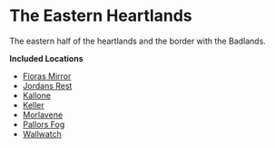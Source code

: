 The Eastern Heartlands
======================

The eastern half of the heartlands and the border with the Badlands.

**Included Locations**

* [Fioras Mirror](/w/Ecaros-xohoo/a/fioras-mirror-settlement)
* [Jordans Rest](/w/Ecaros-xohoo/a/jordans-rest-settlement)
* [Kallone](/w/Ecaros-xohoo/a/kallone-settlement)
* [Keller](/w/Ecaros-xohoo/a/keller-settlement)
* [Morlavene](/w/Ecaros-xohoo/a/morlavene-settlement)
* [Pallors Fog](/w/Ecaros-xohoo/a/pallors-fog-settlement)
* [Wallwatch](/w/Ecaros-xohoo/a/wallwatch-settlement)
